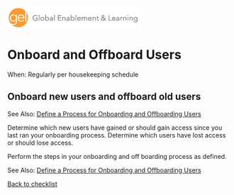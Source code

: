 ![Global Enablement & Learning](/img/gel_banner_logo_tech-partners.jpg)

# Onboard and Offboard Users

<!--
SortString: 0580
Description: Onboard new users and offboard old users
Tags: Regular,Legacy,Done
Topic: SAS Administration
Essential: -
Authors: David Stern,Michael Erickson
Frequency: Weekly
-->
When: Regularly per housekeeping schedule

## Onboard new users and offboard old users

See Also: [Define a Process for Onboarding and Offboarding Users](process_for_onboarding_and_offboarding_users.md)

Determine which new users have gained or should gain access since you last ran your onboarding process. Determine which users have lost access or should lose access.

Perform the steps in your onboarding and off boarding process as defined.

See Also: [Define a Process for Onboarding and Offboarding Users](process_for_onboarding_and_offboarding_users.md)

[Back to checklist](../checklist.md)